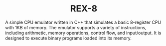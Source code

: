 <div align="center">
  <h1>REX-8</h1>
</div>

A simple CPU emulator written in C++ that simulates a basic 8-register CPU with 1KB of memory. The emulator supports a variety of instructions, including arithmetic, memory operations, control flow, and input/output. It is designed to execute binary programs loaded into its memory.
